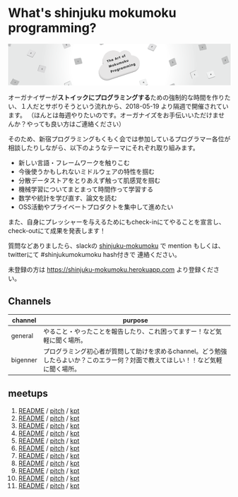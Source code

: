 # What's shinjuku mokumoku programming?

![](/assets/images/shinjuku-mokumoku-banner-960x180.png)

オーガナイザーが**ストイックにプログラミングする**ための強制的な時間を作りたい、１人だとサボりそうという流れから、2018-05-19 より隔週で開催されています。
（ほんとは毎週やりたいのです。オーガナイズをお手伝いいただけませんか？やっても良い方はご連絡ください）

そのため、新宿プログラミングもくもく会では参加しているプログラマー各位が相談したりしながら、以下のようなテーマにそれぞれ取り組みます。

- 新しい言語・フレームワークを触りこむ
- 今後使うかもしれないミドルウェアの特性を掴む
- 分散データストアをとりあえず触って肌感覚を掴む
- 機械学習についてまとまって時間作って学習する
- 数学や統計を学び直す、論文を読む
- OSS活動やプライベートプロダクトを集中して進めたい

また、自身にプレッシャーを与えるためにもcheck-inにてやることを宣言し、check-outにて成果を発表します！

質問などありましたら、slackの [shinjuku-mokumoku](https://shinjuku-mokumoku.slack.com/) で mention もしくは、twitterにて #shinjukumokumoku hash付きで 連絡ください。

未登録の方は https://shinjuku-mokumoku.herokuapp.com より登録ください。

## Channels

channel  | purpose
---      | ---
general  | やること・やったことを報告したり、これ困ってますー！など気軽に聞く場所。
bigenner | プログラミング初心者が質問して助けを求めるchannel。どう勉強したらよいか？このエラー何？対面で教えてほしい！！など気軽に聞く場所。

## meetups

1. [README](/meetups/1/README.md) / [pitch](https://gitpitch.com/shinjuku-mokumoku/shinjuku-mokumoku/master?p=meetups%2F1) / [kpt](/meetups/1/kpt.md)
1. [README](/meetups/2/README.md) / [pitch](https://gitpitch.com/shinjuku-mokumoku/shinjuku-mokumoku/master?p=meetups%2F2) / [kpt](/meetups/2/kpt.md)
1. [README](/meetups/3/README.md) / [pitch](https://gitpitch.com/shinjuku-mokumoku/shinjuku-mokumoku/master?p=meetups%2F3) / [kpt](/meetups/3/kpt.md)
1. [README](/meetups/4/README.md) / [pitch](https://gitpitch.com/shinjuku-mokumoku/shinjuku-mokumoku/master?p=meetups%2F4) / [kpt](/meetups/4/kpt.md)
1. [README](/meetups/5/README.md) / [pitch](https://gitpitch.com/shinjuku-mokumoku/shinjuku-mokumoku/master?p=meetups%2F5) / [kpt](/meetups/5/kpt.md)
1. [README](/meetups/6/README.md) / [pitch](https://gitpitch.com/shinjuku-mokumoku/shinjuku-mokumoku/master?p=meetups%2F6) / [kpt](/meetups/6/kpt.md)
1. [README](/meetups/7/README.md) / [pitch](https://gitpitch.com/shinjuku-mokumoku/shinjuku-mokumoku/master?p=meetups%2F7) / [kpt](/meetups/7/kpt.md)
1. [README](/meetups/8/README.md) / [pitch](https://gitpitch.com/shinjuku-mokumoku/shinjuku-mokumoku/master?p=meetups%2F8) / [kpt](/meetups/8/kpt.md)
1. [README](/meetups/9/README.md) / [pitch](https://gitpitch.com/shinjuku-mokumoku/shinjuku-mokumoku/master?p=meetups%2F9) / [kpt](/meetups/9/kpt.md)
1. [README](/meetups/10/README.md) / [pitch](https://gitpitch.com/shinjuku-mokumoku/shinjuku-mokumoku/master?p=meetups%2F10) / [kpt](/meetups/10/kpt.md)
1. [README](/meetups/11/README.md) / [pitch](https://gitpitch.com/shinjuku-mokumoku/shinjuku-mokumoku/master?p=meetups%2F11) / [kpt](/meetups/11/kpt.md)
